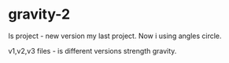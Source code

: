 # gravity-2

Is project - new version my last project. Now i using angles circle.

v1,v2,v3 files - is different versions strength gravity.
